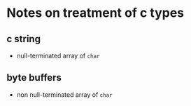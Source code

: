 # Notes on treatment of c types

## c string
- null-terminated array of `char`

## byte buffers
- non null-terminated array of `char`
